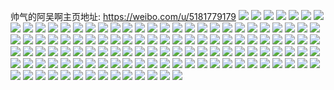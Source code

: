 帅气的阿吴啊主页地址: https://weibo.com/u/5181779179 
![](https://wx4.sinaimg.cn/mw2000/005EGdtxgy1h94w1kwd24j32c0340x6p.jpg) 
![](https://wx4.sinaimg.cn/mw2000/005EGdtxgy1h94w1mkraxj32c0340u0x.jpg) 
![](https://wx4.sinaimg.cn/mw2000/005EGdtxgy1h94w1nkz8dj31o0280npd.jpg) 
![](https://wx4.sinaimg.cn/mw2000/005EGdtxgy1h94w1it749j33402c0npe.jpg) 
![](https://wx4.sinaimg.cn/mw2000/005EGdtxgy1h94w1f33umj32c0340x6p.jpg) 
![](https://wx4.sinaimg.cn/mw2000/005EGdtxgy1h94w1g887fj32c02c04qq.jpg) 
![](https://wx4.sinaimg.cn/mw2000/005EGdtxgy1h8ngvlrawsj30u10u0n33.jpg) 
![](https://wx4.sinaimg.cn/mw2000/005EGdtxgy1h7vjriyy8bj30u01t279s.jpg) 
![](https://wx4.sinaimg.cn/mw2000/005EGdtxgy1h7vjrkfez9j30u01t2446.jpg) 
![](https://wx4.sinaimg.cn/mw2000/005EGdtxgy1h7eh4v12dtj30n00n274w.jpg) 
![](https://wx4.sinaimg.cn/mw2000/005EGdtxgy1h68ri1txddj30n00hpq3f.jpg) 
![](https://wx4.sinaimg.cn/mw2000/005EGdtxgy1h61v0sr1agj30zq161tg5.jpg) 
![](https://wx4.sinaimg.cn/mw2000/005EGdtxgy1h61v0tvfysj32c0340471.jpg) 
![](https://wx4.sinaimg.cn/mw2000/005EGdtxgy1h61v0x40anj32c03401av.jpg) 
![](https://wx4.sinaimg.cn/mw2000/005EGdtxgy1h5dnen47q5j31h216hk1c.jpg) 
![](https://wx4.sinaimg.cn/mw2000/005EGdtxgy1h3b4kpoy61j30ku112gsv.jpg) 
![](https://wx4.sinaimg.cn/mw2000/005EGdtxgy1h3b4kqhxnuj30sg0izdlp.jpg) 
![](https://wx4.sinaimg.cn/mw2000/005EGdtxgy1h3b4krfw9uj30zk0k0gtv.jpg) 
![](https://wx4.sinaimg.cn/mw2000/005EGdtxgy1h303yhcjz7j32c02c04qq.jpg) 
![](https://wx4.sinaimg.cn/mw2000/005EGdtxgy1h303ykbor3j32c02brx6q.jpg) 
![](https://wx4.sinaimg.cn/mw2000/005EGdtxgy1h303ydraxxj32c02wob29.jpg) 
![](https://wx4.sinaimg.cn/mw2000/005EGdtxgy1h303ye8ljxj30l80e63zg.jpg) 
![](https://wx4.sinaimg.cn/mw2000/005EGdtxgy1h2yf3z1kfxj31400u0thf.jpg) 
![](https://wx4.sinaimg.cn/mw2000/005EGdtxgy1h0l5dzcx8ej33402c0hdv.jpg) 
![](https://wx4.sinaimg.cn/mw2000/005EGdtxgy1gyfvog3g7ij334022rkjm.jpg) 
![](https://wx4.sinaimg.cn/mw2000/005EGdtxgy1gy91mr7u2rj30u014015c.jpg) 
![](https://wx4.sinaimg.cn/mw2000/005EGdtxgy1gy91mp8saej30u011eal6.jpg) 
![](https://wx4.sinaimg.cn/mw2000/005EGdtxly1gu98pjrgtsj61400u0alt02.jpg) 
![](https://wx4.sinaimg.cn/mw2000/005EGdtxgy1gtgr18cb9qj31ds0s0jvj.jpg) 
![](https://wx4.sinaimg.cn/mw2000/005EGdtxgy1gsq5lu5fbij30u01404nr.jpg) 
![](https://wx4.sinaimg.cn/mw2000/005EGdtxgy1gsj683n0ptj30mw0mm0ys.jpg) 
![](https://wx4.sinaimg.cn/mw2000/005EGdtxgy1gr9kalyrauj30u019076k.jpg) 
![](https://wx4.sinaimg.cn/mw2000/005EGdtxgy1gr9kaloz9tj30m80m8mzw.jpg) 
![](https://wx4.sinaimg.cn/mw2000/005EGdtxgy1gr9kalas2pj32c01k4qv5.jpg) 
![](https://wx4.sinaimg.cn/mw2000/005EGdtxgy1gr9kaoymxij34mo3341l5.jpg) 
![](https://wx4.sinaimg.cn/mw2000/005EGdtxgy1gr9kaq7s8dj30u00k0q63.jpg) 
![](https://wx4.sinaimg.cn/mw2000/005EGdtxgy1gr9kapvqh2j30u0190mzm.jpg) 
![](https://wx4.sinaimg.cn/mw2000/005EGdtxgy1gr9kaqiw0yj30ku0v8q6d.jpg) 
![](https://wx4.sinaimg.cn/mw2000/005EGdtxgy1gr9kamlw25j30u00k0dhu.jpg) 
![](https://wx4.sinaimg.cn/mw2000/005EGdtxgy1gr9kamujyqj30ku0v877z.jpg) 
![](https://wx4.sinaimg.cn/mw2000/005EGdtxgy1gqr8n0ktrtj30nx0xcaeh.jpg) 
![](https://wx4.sinaimg.cn/mw2000/005EGdtxgy1gq26gc61mlj34k27ahqvg.jpg) 
![](https://wx4.sinaimg.cn/mw2000/005EGdtxgy1gq26ge1qaoj30n01dsne1.jpg) 
![](https://wx4.sinaimg.cn/mw2000/005EGdtxgy1gpn6rz6hgxj31400u0agl.jpg) 
![](https://wx4.sinaimg.cn/mw2000/005EGdtxgy1gpn6s2m801j30u01407cl.jpg) 
![](https://wx4.sinaimg.cn/mw2000/005EGdtxgy1gpn6s3xaozj30u0140jzi.jpg) 
![](https://wx4.sinaimg.cn/mw2000/005EGdtxgy1gpn6s0mpk1j30u0140jye.jpg) 
![](https://wx4.sinaimg.cn/mw2000/005EGdtxgy1gokd9juhbbj31400u0tjh.jpg) 
![](https://wx4.sinaimg.cn/mw2000/005EGdtxgy1go06x7865ej31ds0n0qv7.jpg) 
![](https://wx4.sinaimg.cn/mw2000/005EGdtxgy1go06x20ya2j31ds0n0x6q.jpg) 
![](https://wx4.sinaimg.cn/mw2000/005EGdtxgy1go06x4uwihj31ds0n0x6q.jpg) 
![](https://wx4.sinaimg.cn/mw2000/005EGdtxgy1gnwq5yqdm1j30n00n2q5n.jpg) 
![](https://wx4.sinaimg.cn/mw2000/005EGdtxgy1gns35eum4sj33402c04qs.jpg) 
![](https://wx4.sinaimg.cn/mw2000/005EGdtxgy1gnl4m01qaoj30n01dsnpf.jpg) 
![](https://wx4.sinaimg.cn/mw2000/005EGdtxgy1gmvpoh9fbmj30l30s5air.jpg) 
![](https://wx4.sinaimg.cn/mw2000/005EGdtxgy1gm8lbh2y13j30qo1lsq80.jpg) 
![](https://wx4.sinaimg.cn/mw2000/005EGdtxgy1gm8lbhy541j30qo1lswqm.jpg) 
![](https://wx4.sinaimg.cn/mw2000/005EGdtxgy1gm8lbgkqeoj30qo1lsh7j.jpg) 
![](https://wx4.sinaimg.cn/mw2000/005EGdtxgy1gm3xoi55ijj31400u0aq6.jpg) 
![](https://wx4.sinaimg.cn/mw2000/005EGdtxgy1gm3xoj56oqj30n01ds162.jpg) 
![](https://wx4.sinaimg.cn/mw2000/005EGdtxgy1gm0iev8ofzj33fx2kyb2a.jpg) 
![](https://wx4.sinaimg.cn/mw2000/005EGdtxgy1gjr24vm2xrj30n01dstj2.jpg) 
![](https://wx4.sinaimg.cn/mw2000/005EGdtxgy1gj8kd64ujwj33402c0x6p.jpg) 
![](https://wx4.sinaimg.cn/mw2000/005EGdtxgy1ghkw0qaohrj30n01dshdt.jpg) 
![](https://wx4.sinaimg.cn/mw2000/005EGdtxgy1gga0ff3wsoj33402c0x6r.jpg) 
![](https://wx4.sinaimg.cn/mw2000/005EGdtxgy1gfva0c3091j30u0140tdc.jpg) 
![](https://wx4.sinaimg.cn/mw2000/005EGdtxgy1gfva0b9w9hj30u0140gr3.jpg) 
![](https://wx4.sinaimg.cn/mw2000/005EGdtxgy1gfrx95mv0cj33402c0x6p.jpg) 
![](https://wx4.sinaimg.cn/mw2000/005EGdtxgy1gfrx936gb8j33402c07wh.jpg) 
![](https://wx4.sinaimg.cn/mw2000/005EGdtxgy1gdr9wbiedfj30u01bytde.jpg) 
![](https://wx4.sinaimg.cn/mw2000/005EGdtxgy1gdr9wcejk8j30q60oc77c.jpg) 
![](https://wx4.sinaimg.cn/mw2000/005EGdtxgy1gdr9wcqr89j30bo08qwfn.jpg) 
![](https://wx4.sinaimg.cn/mw2000/005EGdtxgy1gdnw80zlntj333x2c07wj.jpg) 
![](https://wx4.sinaimg.cn/mw2000/005EGdtxgy1gdnw86p7gqj313w1hcjz8.jpg) 
![](https://wx4.sinaimg.cn/mw2000/005EGdtxgy1gdnw7y4cq3j32c0340ak1.jpg) 
![](https://wx4.sinaimg.cn/mw2000/005EGdtxgy1gdnw866tukj30n00ig40d.jpg) 
![](https://wx4.sinaimg.cn/mw2000/005EGdtxgy1gdnw85lxkbj33402c0hdw.jpg) 
![](https://wx4.sinaimg.cn/mw2000/005EGdtxgy1gdnw82hseij32c01v0b29.jpg) 
![](https://wx4.sinaimg.cn/mw2000/005EGdtxgy1gdnw87bafhj31420u0q5m.jpg) 
![](https://wx4.sinaimg.cn/mw2000/005EGdtxgy1gdnw88665nj32c01qtats.jpg) 
![](https://wx4.sinaimg.cn/mw2000/005EGdtxgy1gdnw89ssksj32c0340qv5.jpg) 
![](https://wx4.sinaimg.cn/mw2000/005EGdtxly1gaorpb6a41j30u00npq4t.jpg) 
![](https://wx4.sinaimg.cn/mw2000/005EGdtxly1gahg8bao4oj30u01hcn28.jpg) 
![](https://wx4.sinaimg.cn/mw2000/005EGdtxly1g7pv1dgtnaj31400qotge.jpg) 
![](https://wx4.sinaimg.cn/mw2000/005EGdtxly1g6y9sl4sl8j30qo1glq6d.jpg) 
![](https://wx4.sinaimg.cn/mw2000/005EGdtxly1g5xdpy9mm6j30qo0qo42d.jpg) 
![](https://wx4.sinaimg.cn/mw2000/005EGdtxly1g5jvfjccb4j30k00zkgrx.jpg) 
![](https://wx4.sinaimg.cn/mw2000/005EGdtxly1g5hfue5u51j30k00ept9b.jpg) 
![](https://wx4.sinaimg.cn/mw2000/005EGdtxly1g1o5silk9ij313y0qon31.jpg) 
![](https://wx4.sinaimg.cn/mw2000/005EGdtxly1g1atb3yyhbj30zn0qo0xk.jpg) 
![](https://wx4.sinaimg.cn/mw2000/005EGdtxgy1g0cswjokd0j30u01ft42p.jpg) 
![](https://wx4.sinaimg.cn/mw2000/005EGdtxgy1g0cswk3nl6j30jr0ya78v.jpg) 
![](https://wx4.sinaimg.cn/mw2000/005EGdtxgy1g071c8jcgsj30qo0uadh5.jpg) 
![](https://wx4.sinaimg.cn/mw2000/005EGdtxgy1fzuu9c4scuj326r3vz1f5.jpg) 
![](https://wx4.sinaimg.cn/mw2000/005EGdtxgy1fzuu56li49j30u01hcb29.jpg) 
![](https://wx4.sinaimg.cn/mw2000/005EGdtxgy1fzuu57kbbyj30u01hch93.jpg) 
![](https://wx4.sinaimg.cn/mw2000/005EGdtxly1fz552t7124j30hr0dcdgx.jpg) 
![](https://wx4.sinaimg.cn/mw2000/005EGdtxly1fyuhxgepptj30qo18vn10.jpg) 
![](https://wx4.sinaimg.cn/mw2000/005EGdtxly1fyqdg2dykvj30zk1r7h1x.jpg) 
![](https://wx4.sinaimg.cn/mw2000/005EGdtxly1fyqdg3149gj30zk1r7h5z.jpg) 
![](https://wx4.sinaimg.cn/mw2000/005EGdtxly1fyqc3br8lhj31hc0u0qu1.jpg) 
![](https://wx4.sinaimg.cn/mw2000/005EGdtxly1fyq10831rej30qo196aex.jpg) 
![](https://wx4.sinaimg.cn/mw2000/005EGdtxgy1fttf3x5u05j31bg0qon1q.jpg) 
![](https://wx4.sinaimg.cn/mw2000/005EGdtxgy1fshk8pakccj30mf0u0aci.jpg) 
![](https://wx4.sinaimg.cn/mw2000/005EGdtxgy1fsejiozfk2j30u0140462.jpg) 
![](https://wx4.sinaimg.cn/mw2000/005EGdtxgy1fsejipl4v8j30u0140446.jpg) 
![](https://wx4.sinaimg.cn/mw2000/005EGdtxgy1fsejiq49qbj30u0140teb.jpg) 
![](https://wx4.sinaimg.cn/mw2000/005EGdtxgy1fsejirx8ikj33402bs4qt.jpg) 
![](https://wx4.sinaimg.cn/mw2000/005EGdtxgy1fsejiufph8j32bs340b2c.jpg) 
![](https://wx4.sinaimg.cn/mw2000/005EGdtxgy1fsejiwo2hyj32bs340hdw.jpg) 
![](https://wx4.sinaimg.cn/mw2000/005EGdtxgy1fsejiza5zqj30u01407jn.jpg) 
![](https://wx4.sinaimg.cn/mw2000/005EGdtxgy1fsejiznnh4j30qj07rabz.jpg) 
![](https://wx4.sinaimg.cn/mw2000/005EGdtxgy1fsejj1214ej32bs3401l0.jpg) 
![](https://wx4.sinaimg.cn/mw2000/005EGdtxgy1fs4s51i0mej30qo1beax9.jpg) 
![](https://wx4.sinaimg.cn/mw2000/005EGdtxgy1frs2bnfeagj31hc0u0qv5.jpg) 
![](https://wx4.sinaimg.cn/mw2000/005EGdtxgy1frdaje09cuj30u01hcmz2.jpg) 
![](https://wx4.sinaimg.cn/mw2000/005EGdtxgy1frdajevgj1j30u01hcnae.jpg) 
![](https://wx4.sinaimg.cn/mw2000/005EGdtxgy1fpc49o2vdcj30k00k0gnu.jpg) 
![](https://wx4.sinaimg.cn/mw2000/005EGdtxgy1fpc49ojkomj30k00j0jsj.jpg) 
![](https://wx4.sinaimg.cn/mw2000/005EGdtxgy1fpc49p2ergj30k00iytb0.jpg) 
![](https://wx4.sinaimg.cn/mw2000/005EGdtxgy1fpc49pvzs3j30qo0qomzh.jpg) 
